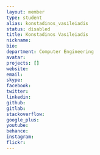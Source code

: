 ```yaml
---
layout: member
type: student
alias: konstadinos_vasileiadis
status: disabled
title: Konstadinos Vasileiadis
nickname:
bio:
department: Computer Engineering
avatar:
projects: []
website:
email:
skype:
facebook:
twitter:
linkedin:
github:
gitlab:
stackoverflow:
google_plus:
youtube:
behance:
instagram:
flickr:
---
```

